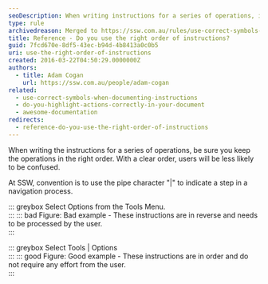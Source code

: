```yaml
---
seoDescription: When writing instructions for a series of operations, it's crucial to maintain the correct order to prevent user confusion.
type: rule
archivedreason: Merged to https://ssw.com.au/rules/use-correct-symbols-when-documenting-instructions/
title: Reference - Do you use the right order of instructions?
guid: 7fcd670e-8df5-43ec-b94d-4b8413a0c0b5
uri: use-the-right-order-of-instructions
created: 2016-03-22T04:50:29.0000000Z
authors:
  - title: Adam Cogan
    url: https://ssw.com.au/people/adam-cogan
related:
  - use-correct-symbols-when-documenting-instructions
  - do-you-highlight-actions-correctly-in-your-document
  - awesome-documentation
redirects:
  - reference-do-you-use-the-right-order-of-instructions
---
```


When writing the instructions for a series of operations, be sure you keep the operations in the right order. With a clear order, users will be less likely to be confused.

At SSW, convention is to use the pipe character "|" to indicate a step in a navigation process.

<!--endintro-->

::: greybox
Select Options from the Tools Menu.  
:::
::: bad
Figure: Bad example - These instructions are in reverse and needs to be processed by the user.  
:::

::: greybox
Select Tools | Options  
:::
::: good
Figure: Good example - These instructions are in order and do not require any effort from the user.  
:::
